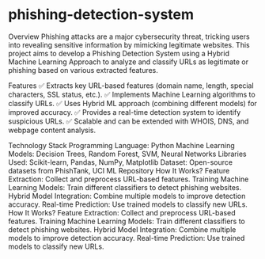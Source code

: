 # phishing-detection-system
Overview
Phishing attacks are a major cybersecurity threat, tricking users into revealing sensitive information by mimicking legitimate websites. This project aims to develop a Phishing Detection System using a Hybrid Machine Learning Approach to analyze and classify URLs as legitimate or phishing based on various extracted features.

Features
✅ Extracts key URL-based features (domain name, length, special characters, SSL status, etc.).
✅ Implements Machine Learning algorithms to classify URLs.
✅ Uses Hybrid ML approach (combining different models) for improved accuracy.
✅ Provides a real-time detection system to identify suspicious URLs.
✅ Scalable and can be extended with WHOIS, DNS, and webpage content analysis.

Technology Stack
Programming Language: Python
Machine Learning Models: Decision Trees, Random Forest, SVM, Neural Networks
Libraries Used: Scikit-learn, Pandas, NumPy, Matplotlib
Dataset: Open-source datasets from PhishTank, UCI ML Repository
How It Works?
Feature Extraction: Collect and preprocess URL-based features.
Training Machine Learning Models: Train different classifiers to detect phishing websites.
Hybrid Model Integration: Combine multiple models to improve detection accuracy.
Real-time Prediction: Use trained models to classify new URLs.
How It Works?
Feature Extraction: Collect and preprocess URL-based features.
Training Machine Learning Models: Train different classifiers to detect phishing websites.
Hybrid Model Integration: Combine multiple models to improve detection accuracy.
Real-time Prediction: Use trained models to classify new URLs.
